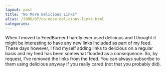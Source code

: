 ```yaml
---
layout: post
title: "No More Delicious Links"
alias: /2006/07/no-more-delicious-links.html
categories:
---
```

When I moved to FeedBurner I hardly ever used delicious and I thought it might be interesting to have any new links included as part of my feed. These days however, I find myself adding links to delicious on a regular basis and my feed has been somewhat flooded as a consequence. So, by request, I've removed the links from the feed. You can always subscribe to them using delicious anyway if you really cared (not that you probably did).
